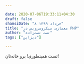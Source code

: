 ```yaml
---

date: 2020-07-06T19:33:11+04:30
draft: false
shamsiDate: "۸ خرداد ۱۳۹۹"
title: "معماری میکروسرویس در PHP"
author: "تست تست‌زاده"
tags: ["دیزاین"]

---
```


تست همینطوری! برو خانه‌تان!